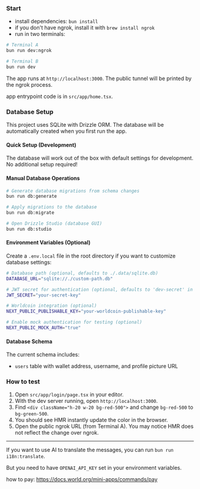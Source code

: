 ### Start

- install dependencies: `bun install`
- if you don't have ngrok, install it with `brew install ngrok`
- run in two terminals:

```bash
# Terminal A
bun run dev:ngrok

# Terminal B
bun run dev
```

The app runs at `http://localhost:3000`. The public tunnel will be printed by the ngrok process.

app entrypoint code is in `src/app/home.tsx`.

### Database Setup

This project uses SQLite with Drizzle ORM. The database will be automatically created when you first run the app.

#### Quick Setup (Development)
The database will work out of the box with default settings for development. No additional setup required!

#### Manual Database Operations
```bash
# Generate database migrations from schema changes
bun run db:generate

# Apply migrations to the database
bun run db:migrate

# Open Drizzle Studio (database GUI)
bun run db:studio
```

#### Environment Variables (Optional)
Create a `.env.local` file in the root directory if you want to customize database settings:

```bash
# Database path (optional, defaults to ./.data/sqlite.db)
DATABASE_URL="sqlite://./custom-path.db"

# JWT secret for authentication (optional, defaults to 'dev-secret' in development)
JWT_SECRET="your-secret-key"

# Worldcoin integration (optional)
NEXT_PUBLIC_PUBLISHABLE_KEY="your-worldcoin-publishable-key"

# Enable mock authentication for testing (optional)
NEXT_PUBLIC_MOCK_AUTH="true"
```

#### Database Schema
The current schema includes:
- `users` table with wallet address, username, and profile picture URL

### How to test

1. Open `src/app/login/page.tsx` in your editor.
2. With the dev server running, open `http://localhost:3000`.
3. Find `<div className="h-20 w-20 bg-red-500">` and change `bg-red-500` to `bg-green-500`.
4. You should see HMR instantly update the color in the browser.
5. Open the public ngrok URL (from Terminal A). You may notice HMR does not reflect the change over ngrok.

---

If you want to use AI to translate the messages, you can run `bun run i18n:translate`.

But you need to have `OPENAI_API_KEY` set in your environment variables.


how to pay:
https://docs.world.org/mini-apps/commands/pay
